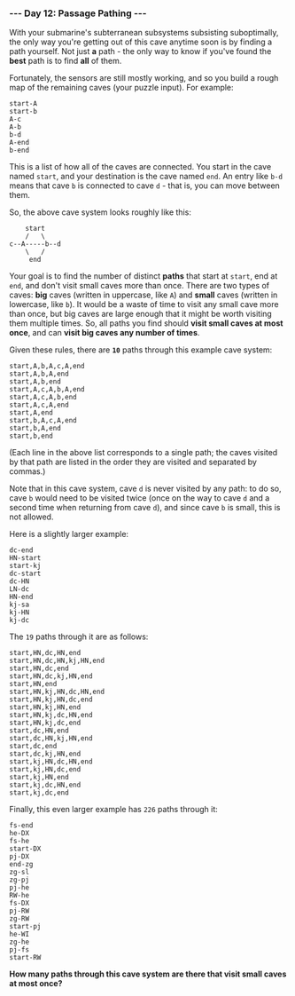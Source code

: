 ### --- Day 12: Passage Pathing ---

With your submarine's subterranean subsystems subsisting suboptimally, the
only way you're getting out of this cave anytime soon is by finding a path
yourself. Not just **a** path - the only way to know if you've found the **best**
path is to find **all** of them.

Fortunately, the sensors are still mostly working, and so you build a rough
map of the remaining caves (your puzzle input). For example:
```
start-A
start-b
A-c
A-b
b-d
A-end
b-end
```
This is a list of how all of the caves are connected. You start in the cave
named `start`, and your destination is the cave named `end`. An entry like `b-d`
means that cave `b` is connected to cave `d` - that is, you can move between
them.

So, the above cave system looks roughly like this:
```
    start
    /   \
c--A-----b--d
    \   /
     end
```
Your goal is to find the number of distinct **paths** that start at `start`, end
at `end`, and don't visit small caves more than once. There are two types of
caves: **big** caves (written in uppercase, like `A`) and **small** caves (written in
lowercase, like `b`). It would be a waste of time to visit any small cave
more than once, but big caves are large enough that it might be worth
visiting them multiple times. So, all paths you find should **visit small
caves at most once**, and can **visit big caves any number of times**.

Given these rules, there are **`10`** paths through this example cave system:
```
start,A,b,A,c,A,end
start,A,b,A,end
start,A,b,end
start,A,c,A,b,A,end
start,A,c,A,b,end
start,A,c,A,end
start,A,end
start,b,A,c,A,end
start,b,A,end
start,b,end
```
(Each line in the above list corresponds to a single path; the caves
visited by that path are listed in the order they are visited and separated
by commas.)

Note that in this cave system, cave `d` is never visited by any path: to do
so, cave `b` would need to be visited twice (once on the way to cave `d` and a
second time when returning from cave `d`), and since cave `b` is small, this is
not allowed.

Here is a slightly larger example:
```
dc-end
HN-start
start-kj
dc-start
dc-HN
LN-dc
HN-end
kj-sa
kj-HN
kj-dc
```
The `19` paths through it are as follows:
```
start,HN,dc,HN,end
start,HN,dc,HN,kj,HN,end
start,HN,dc,end
start,HN,dc,kj,HN,end
start,HN,end
start,HN,kj,HN,dc,HN,end
start,HN,kj,HN,dc,end
start,HN,kj,HN,end
start,HN,kj,dc,HN,end
start,HN,kj,dc,end
start,dc,HN,end
start,dc,HN,kj,HN,end
start,dc,end
start,dc,kj,HN,end
start,kj,HN,dc,HN,end
start,kj,HN,dc,end
start,kj,HN,end
start,kj,dc,HN,end
start,kj,dc,end
```
Finally, this even larger example has `226` paths through it:
```
fs-end
he-DX
fs-he
start-DX
pj-DX
end-zg
zg-sl
zg-pj
pj-he
RW-he
fs-DX
pj-RW
zg-RW
start-pj
he-WI
zg-he
pj-fs
start-RW
```
**How many paths through this cave system are there that visit small caves at most once?**
